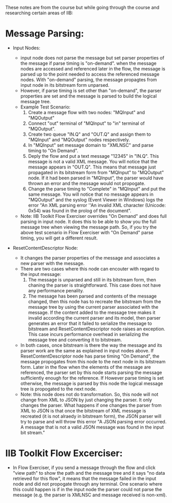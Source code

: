 These notes are from the course but while going through the course and researching certain areas of IIB:

Message Parsing:
===============
* Input Nodes:
    - input node does not parse the message but set parser properties of the message if parse timing is "on-demand".
when the message nodes are accessed and referenced later in the flow, the message is parsed up to the point needed to access the referenced message nodes.  With "on-demand" parsing, the message propagtes from input node in its bitstream form unparsed.
    - However, if parse timing is set other than "on-demand", the parser properties are set and the message is parsed to build the logical message tree.
    - Example Test Scenario:
        1. Create a message flow with two nodes: "MQInput" and "MQOutput"
        2. Connect "out" terminal of "MQInput" to "in" terminal of "MQOutput".
        3. Create two queue "IN.Q" and "OUT.Q" and assign them to "MQInput" and "MQOutput" nodes respectively.
        4. In "MQInput" set message domain to "XMLNSC" and parse timing to "On Demand".
        5. Deply the flow and put a text message "12345" in "IN.Q". This message is not a valid XML message. You will notice that the message appears in "OUT.Q".  This means that message just propagated in its bitstream form from "MQInput" to "MQOutput" node.  If it had been parsed in "MQInput", the parser would have thrown an error and the message would not propogate.
        6. Change the parse timing to "Complete" in "MQInput" and put the same message. You will notice that no message appears in "MQOutput" and the syslog (Event Viewer in Windows) logs the error "An XML parsing error ''An invalid XML character (Unicode: 0x54) was found in the prolog of the document".
    - Note: IIB Toolkit Flow Exerciser overrides "On Demand" and does full parsing in input node. It does this to be able to show you the full message tree when viewing the message path.  So, if you try the above test scenario in Flow Exerciser with "On Demand" parse timing, you will get a different result.

* ResetContentDescriptor Node:
   - It changes the parser properties of the message and associates a new parser with the message.
   - There are two cases where this node can encouter with regard to the input message:
        1. The message is unparsed and still in its bitstream form, then chaning the parser is straightforward. This case does not have any performance penality.
        2. The message has been parsed and contents of the message changed, then this node has to recreate the bitstream from the message tree by using the current parser associated with the message.  If the content added to the message tree makes it invalid according the current parser and its model, then parser generates an error that it failed to serialize the message to bitstream and ResetContentDescriptor node raises an exception.  This case incurs performance overhead in serializing the message tree and converting it to bitstream.
   - In both cases, once bitstream is there the way the message and its parser work are the same as explained in input nodes above.  If ResetContentDescriptor node has parse timing "On Demand", the message propogates from this node to the next node in its bitstream form.  Later in the flow when the elements of the message are referenced, the parser set by this node starts parsing the message sufficiently enough for the reference.  If However parse timing is set otherwise, the message is parsed by this node the logical message tree is propogated to the next node.
   - Note: this node does not do transformation. So, this node will not change from XML to JSON by just changing the parser.  It only changes the parser.  What happens if one changes the parser from XML to JSON is that once the bitstream of XML message is recreated (it is not alraedy in bitstream form), the JSON parser will try to parse and will throw this error "A JSON parsing error occurred. A message that is not a valid JSON message was found in the input bit stream."


IIB Toolkit Flow Excerciser:
============================
* In Flow Exerciser, if you send a message through the flow and click "view path" to show the path and the message tree and it says "no data retrieved for this flow", it means that the message failed in the input node and did not propogate through any terminal. One scenario where this could happen is if in the input node the parser could not parse the message (e.g. the parser is XMLNSC and message received is non-xml).
